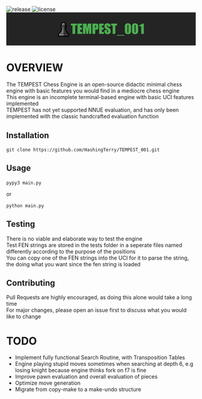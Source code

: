 ![release](https://img.shields.io/github/v/release/teay-nguyen/TEMPEST_001?style=plastic) ![license](https://img.shields.io/github/license/teay-nguyen/TEMPEST_001?style=plastic)
![Logo](logo.png)

# OVERVIEW

The TEMPEST Chess Engine is an open-source didactic minimal chess engine with basic features you would find in a mediocre chess engine  
This engine is an incomplete terminal-based engine with basic UCI features implemented  
TEMPEST has not yet supported NNUE evaluation, and has only been implemented with the classic handcrafted evaluation function

## Installation

```
git clone https://github.com/HashingTerry/TEMPEST_001.git
```

## Usage

```
pypy3 main.py
```

or  

```
python main.py
```

## Testing

There is no viable and elaborate way to test the engine  
Test FEN strings are stored in the tests folder in a seperate files named differently according to the purpose of the positions  
You can copy one of the FEN strings into the UCI for it to parse the string, the doing what you want since the fen string is loaded

## Contributing

Pull Requests are highly encouraged, as doing this alone would take a long time  
For major changes, please open an issue first to discuss what you would like to change

# TODO

- Implement fully functional Search Routine, with Transposition Tables
- Engine playing stupid moves sometimes when searching at depth 6, e.g losing knight because engine thinks fork on f7 is fine
- Improve pawn evaluation and overall evaluation of pieces
- Optimize move generation
- Migrate from copy-make to a make-undo structure

